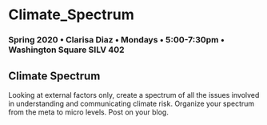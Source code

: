 # Climate_Spectrum

### Spring 2020 • Clarisa Diaz • Mondays • 5:00-7:30pm • Washington Square SILV 402

## Climate Spectrum 

Looking at external factors only, create a spectrum of all the issues involved in understanding and communicating climate risk. Organize your spectrum from the meta to micro levels. Post on your blog.